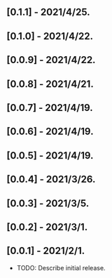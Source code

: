 ## [0.1.1] - 2021/4/25.
## [0.1.0] - 2021/4/22.
## [0.0.9] - 2021/4/22.
## [0.0.8] - 2021/4/21.
## [0.0.7] - 2021/4/19.
## [0.0.6] - 2021/4/19.
## [0.0.5] - 2021/4/19.
## [0.0.4] - 2021/3/26.
## [0.0.3] - 2021/3/5.
## [0.0.2] - 2021/3/1.
## [0.0.1] - 2021/2/1.

* TODO: Describe initial release.
